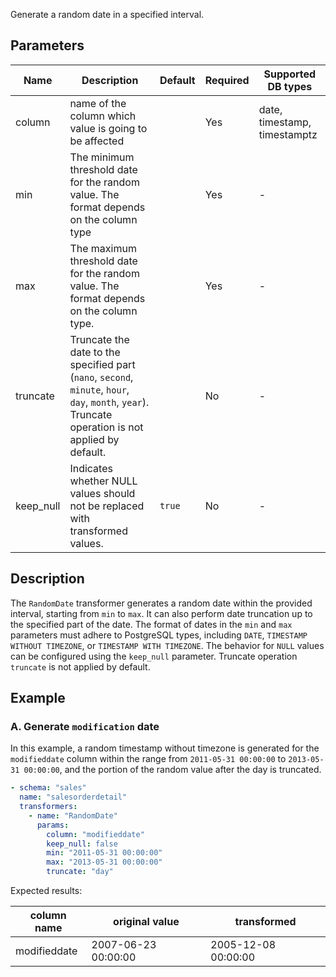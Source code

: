 Generate a random date in a specified interval.

## Parameters

| Name      | Description                                                                                                                                         | Default | Required | Supported DB types           |
|-----------|-----------------------------------------------------------------------------------------------------------------------------------------------------|---------|----------|------------------------------|
| column    | name of the column which value is going to be affected                                                                                              |         | Yes      | date, timestamp, timestamptz |
| min       | The minimum threshold date for the random value. The format depends on the column type                                                              |         | Yes      | -                            |
| max       | The maximum threshold date for the random value. The format depends on the column type.                                                             |         | Yes      | -                            |
| truncate  | Truncate the date to the specified part (`nano`, `second`, `minute`, `hour`, `day`, `month`, `year`). Truncate operation is not applied by default. |         | No       | -                            |
| keep_null | Indicates whether NULL values should not be replaced with transformed values.                                                                       | `true`  | No       | -                            |

## Description

The `RandomDate` transformer generates a random date within the provided interval, starting from `min` to `max`. It
can also perform date truncation up to the specified part of the date. The format of dates in the `min` and `max`
parameters must adhere to PostgreSQL types, including `DATE`, `TIMESTAMP WITHOUT TIMEZONE`,
or `TIMESTAMP WITH TIMEZONE`. The behavior for `NULL` values can be configured using the `keep_null` parameter. Truncate
operation `truncate` is not applied by default.

## Example

### A. Generate `modification` date

In this example, a random timestamp without timezone is generated for the `modifieddate` column within the range from
`2011-05-31 00:00:00` to `2013-05-31 00:00:00`, and the portion of the random value after the day is truncated.

``` yaml title="RandomDate transformer example"
- schema: "sales"
  name: "salesorderdetail"
  transformers:
    - name: "RandomDate"
      params:
        column: "modifieddate"
        keep_null: false
        min: "2011-05-31 00:00:00"
        max: "2013-05-31 00:00:00"
        truncate: "day"
```

Expected results:

| column name  | original value      | transformed         |
|--------------|---------------------|---------------------|
| modifieddate | 2007-06-23 00:00:00 | 2005-12-08 00:00:00 |
